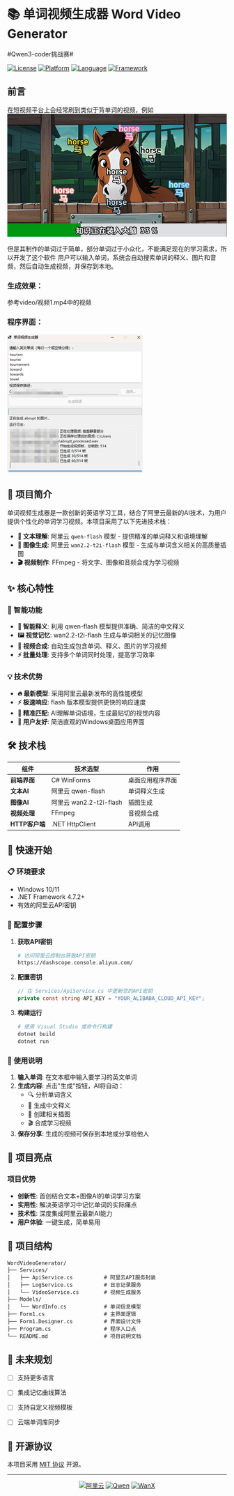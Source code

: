 # 📚 单词视频生成器 Word Video Generator

 #Qwen3-coder挑战赛#

[![License](https://img.shields.io/badge/license-MIT-blue.svg)](LICENSE)
[![Platform](https://img.shields.io/badge/platform-Windows-lightgrey.svg)]()
[![Language](https://img.shields.io/badge/language-C%23-purple.svg)]()
[![Framework](https://img.shields.io/badge/framework-.NET-blue.svg)]()
## 前言
在短视频平台上会经常刷到类似于背单词的视频，例如
 ![图片](video/image.png)
 
 但是其制作的单词过于简单，部分单词过于小众化，不能满足现在的学习需求，所以开发了这个软件
 用户可以输入单词，系统会自动搜索单词的释义、图片和音频，然后自动生成视频，并保存到本地。
### 生成效果：
参考video/视频1.mp4中的视频
### 程序界面：
 ![图片](video/image1.png)
## 🌟 项目简介

单词视频生成器是一款创新的英语学习工具，结合了阿里云最新的AI技术，为用户提供个性化的单词学习视频。本项目采用了以下先进技术栈：

- **🧠 文本理解**: 阿里云 `qwen-flash` 模型 - 提供精准的单词释义和语境理解
- **🎨 图像生成**: 阿里云 `wan2.2-t2i-flash` 模型 - 生成与单词含义相关的高质量插图
- **🎬 视频制作**: FFmpeg - 将文字、图像和音频合成为学习视频

## ✨ 核心特性

### 🚀 智能功能
- **📝 智能释义**: 利用 qwen-flash 模型提供准确、简洁的中文释义
- **🖼️ 视觉记忆**: wan2.2-t2i-flash 生成与单词相关的记忆图像  
- **🎥 视频合成**: 自动生成包含单词、释义、图片的学习视频
- **⚡ 批量处理**: 支持多个单词同时处理，提高学习效率

### 💡 技术优势
- **🔥 最新模型**: 采用阿里云最新发布的高性能模型
- **⚡ 极速响应**: flash 版本模型提供更快的响应速度
- **🎯 精准匹配**: AI理解单词语境，生成最贴切的视觉内容
- **📱 用户友好**: 简洁直观的Windows桌面应用界面

## 🛠️ 技术栈

| 组件 | 技术选型 | 作用 |
|------|---------|------|
| **前端界面** | C# WinForms | 桌面应用程序界面 |
| **文本AI** | 阿里云 qwen-flash | 单词释义生成 |
| **图像AI** | 阿里云 wan2.2-t2i-flash | 插图生成 |
| **视频处理** | FFmpeg | 音视频合成 |
| **HTTP客户端** | .NET HttpClient | API调用 |

## 🚦 快速开始

### 📋 环境要求
- Windows 10/11
- .NET Framework 4.7.2+
- 有效的阿里云API密钥

### 🔧 配置步骤

1. **获取API密钥**
   ```bash
   # 访问阿里云控制台获取API密钥
   https://dashscope.console.aliyun.com/
   ```

2. **配置密钥**
   ```csharp
   // 在 Services/ApiService.cs 中更新您的API密钥
   private const string API_KEY = "YOUR_ALIBABA_CLOUD_API_KEY";
   ```

3. **构建运行**
   ```bash
   # 使用 Visual Studio 或命令行构建
   dotnet build
   dotnet run
   ```

### 📖 使用说明

1. **输入单词**: 在文本框中输入要学习的英文单词
2. **生成内容**: 点击"生成"按钮，AI将自动：
   - 🔍 分析单词含义
   - 📝 生成中文释义
   - 🎨 创建相关插图
   - 🎬 合成学习视频
3. **保存分享**: 生成的视频可保存到本地或分享给他人

## 🎯 项目亮点

### 项目优势
- **创新性**: 首创结合文本+图像AI的单词学习方案
- **实用性**: 解决英语学习中记忆单词的实际痛点  
- **技术性**: 深度集成阿里云最新AI能力
- **用户体验**: 一键生成，简单易用



## 📁 项目结构

```
WordVideoGenerator/
├── Services/
│   ├── ApiService.cs          # 阿里云API服务封装
│   ├── LogService.cs          # 日志记录服务  
│   └── VideoService.cs        # 视频生成服务
├── Models/
│   └── WordInfo.cs            # 单词信息模型
├── Form1.cs                   # 主界面逻辑
├── Form1.Designer.cs          # 界面设计文件
├── Program.cs                 # 程序入口点
└── README.md                  # 项目说明文档
```

## 🚀 未来规划

- [ ] 支持更多语言
- [ ] 集成记忆曲线算法
- [ ] 支持自定义视频模板
- [ ] 云端单词库同步




## 📄 开源协议

本项目采用 [MIT 协议](LICENSE) 开源。

---

<div align="center">

[![阿里云](https://img.shields.io/badge/Powered%20by-阿里云-orange.svg)](https://www.aliyun.com/)
[![Qwen](https://img.shields.io/badge/Model-qwen--flash-blue.svg)]()
[![WanX](https://img.shields.io/badge/Image-wan2.2--t2i--flash-green.svg)]()

</div>
